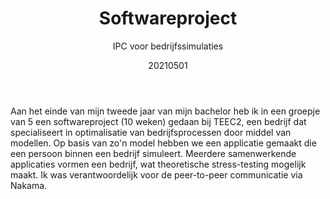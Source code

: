 ﻿---
{
  "title": "Softwareproject",
  "subtitle": "IPC voor bedrijfssimulaties",
  "image": "https://leading-whisper-59df6e3f28.media.strapiapp.com/software_project_4c658d5fe0.png",
  "tags": [
    "in teamverband",
    "programmeren",
    "universiteit"
  ],
  "links": [
    {
      "text": "teec2.nl",
      "href": "https://teec2.nl/"
    }
  ],
  "date": "20210501"
}
---

Aan het einde van mijn tweede jaar van mijn bachelor heb ik in een groepje van 5 een softwareproject (10 weken) gedaan bij TEEC2, een bedrijf dat specialiseert in optimalisatie van bedrijfsprocessen door middel van modellen.
Op basis van zo'n model hebben we een applicatie gemaakt die een persoon binnen een bedrijf simuleert.
Meerdere samenwerkende applicaties vormen een bedrijf, wat theoretische stress-testing mogelijk maakt.
Ik was verantwoordelijk voor de peer-to-peer communicatie via Nakama.